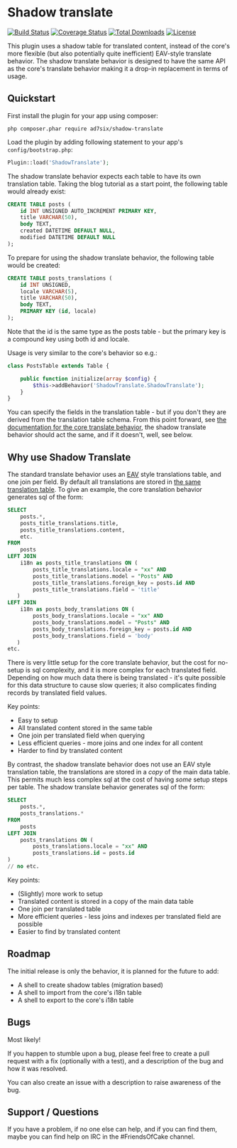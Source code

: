 # Shadow translate

[![Build Status](https://img.shields.io/travis/AD7six/cakephp-shadow-translate/master.svg?style=flat-square)](https://travis-ci.org/AD7six/cakephp-shadow-translate)
[![Coverage Status](https://img.shields.io/coveralls/AD7six/cakephp-shadow-translate/master.svg?style=flat-square)](https://coveralls.io/r/AD7six/cakephp-shadow-translate)
[![Total Downloads](https://img.shields.io/packagist/dt/ad7six/shadow-translate.svg?style=flat-square)](https://packagist.org/packages/ad7six/shadow-translate)
[![License](https://img.shields.io/badge/license-MIT-blue.svg?style=flat-square)](LICENSE.txt)

This plugin uses a shadow table for translated content, instead of the core's more flexible (but
also potentially quite inefficient) EAV-style translate behavior. The shadow translate behavior
is designed to have the same API as the core's translate behavior making it a drop-in
replacement in terms of usage.

## Quickstart

First install the plugin for your app using composer:

`php composer.phar require ad7six/shadow-translate`

Load the plugin by adding following statement to your app's `config/bootstrap.php`:

```php
Plugin::load('ShadowTranslate');
```

The shadow translate behavior expects each table to have its own translation table. Taking the
blog tutorial as a start point, the following table would already exist:

```sql
CREATE TABLE posts (
	id INT UNSIGNED AUTO_INCREMENT PRIMARY KEY,
	title VARCHAR(50),
	body TEXT,
	created DATETIME DEFAULT NULL,
	modified DATETIME DEFAULT NULL
);
```

To prepare for using the shadow translate behavior, the following table would be created:

```sql
CREATE TABLE posts_translations (
	id INT UNSIGNED,
	locale VARCHAR(5),
	title VARCHAR(50),
	body TEXT,
	PRIMARY KEY (id, locale)
);
```


Note that the id is the same type as the posts table - but the primary key is a compound key
using both id and locale.

Usage is very similar to the core's behavior so e.g.:

```php
class PostsTable extends Table {

	public function initialize(array $config) {
		$this->addBehavior('ShadowTranslate.ShadowTranslate');
	}
}
```

You can specify the fields in the translation table - but if you don't they are derived from the translation
table schema. From this point forward, see [the documentation for the core translate behavior](http://book.cakephp.org/3.0/en/orm/behaviors/translate.html), the shadow translate behavior should act
the same, and if it doesn't, well, see  below.

## Why use Shadow Translate

The standard translate behavior uses an [EAV](https://en.wikipedia.org/wiki/Entity%E2%80%93attribute%E2%80%93value_model)
style translations table, and one join per field. By default all translations
are stored in [the same translation table](https://github.com/cakephp/app/blob/master/config/schema/i18n.sql).
To give an example, the core translation behavior generates sql of the form:

```sql
SELECT
    posts.*,
    posts_title_translations.title,
    posts_title_translations.content,
    etc.
FROM
    posts
LEFT JOIN
    i18n as posts_title_translations ON (
        posts_title_translations.locale = "xx" AND
        posts_title_translations.model = "Posts" AND
        posts_title_translations.foreign_key = posts.id AND
        posts_title_translations.field = 'title'
   )
LEFT JOIN
    i18n as posts_body_translations ON (
        posts_body_translations.locale = "xx" AND
        posts_body_translations.model = "Posts" AND
        posts_body_translations.foreign_key = posts.id AND
        posts_body_translations.field = 'body'
   )
etc.
```

There is very little setup for the core translate behavior, but the cost
for no-setup is sql complexity, and it is more complex for each translated
field. Depending on how much data there is being translated - it's quite
possible for this data structure to cause slow queries; it also complicates
finding records by translated field values.

Key points:

 * Easy to setup
 * All translated content stored in the same table
 * One join per translated field when querying
 * Less efficient queries - more joins and one index for all content
 * Harder to find by translated content

By contrast, the shadow translate behavior does not use an EAV style
translation table, the translations are stored in a _copy_ of the main data
table. This permits much less complex sql at the cost of having _some_ setup
steps per table. The shadow translate behavior generates sql of the form:

```sql
SELECT
    posts.*,
    posts_translations.*
FROM
    posts
LEFT JOIN
    posts_translations ON (
        posts_translations.locale = "xx" AND
        posts_translations.id = posts.id
)
// no etc.
```

Key points:

 * (Slightly) more work to setup
 * Translated content is stored in a copy of the main data table
 * One join per translated table
 * More efficient queries - less joins and indexes per translated field are possible
 * Easier to find by translated content

## Roadmap

The initial release is only the behavior, it is planned for the future to add:

 * A shell to create shadow tables (migration based)
 * A shell to import from the core's i18n table
 * A shell to export to the core's i18n table

## Bugs

Most likely!

If you happen to stumble upon a bug, please feel free to create a pull request with a fix
(optionally with a test), and a description of the bug and how it was resolved.

You can also create an issue with a description to raise awareness of the bug.

## Support / Questions

If you have a problem, if no one else can help, and if you can find them, maybe you can
find help on IRC in the #FriendsOfCake channel.
